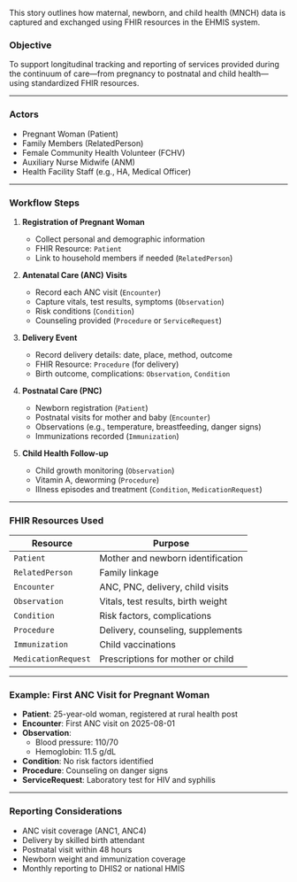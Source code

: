 
This story outlines how maternal, newborn, and child health (MNCH) data is captured and exchanged using FHIR resources in the EHMIS system.

### Objective

To support longitudinal tracking and reporting of services provided during the continuum of care—from pregnancy to postnatal and child health—using standardized FHIR resources.

---

### Actors

- Pregnant Woman (Patient)
- Family Members (RelatedPerson)
- Female Community Health Volunteer (FCHV)
- Auxiliary Nurse Midwife (ANM)
- Health Facility Staff (e.g., HA, Medical Officer)

---

### Workflow Steps

1. **Registration of Pregnant Woman**
   - Collect personal and demographic information
   - FHIR Resource: `Patient`
   - Link to household members if needed (`RelatedPerson`)

2. **Antenatal Care (ANC) Visits**
   - Record each ANC visit (`Encounter`)
   - Capture vitals, test results, symptoms (`Observation`)
   - Risk conditions (`Condition`)
   - Counseling provided (`Procedure` or `ServiceRequest`)

3. **Delivery Event**
   - Record delivery details: date, place, method, outcome
   - FHIR Resource: `Procedure` (for delivery)
   - Birth outcome, complications: `Observation`, `Condition`

4. **Postnatal Care (PNC)**
   - Newborn registration (`Patient`)
   - Postnatal visits for mother and baby (`Encounter`)
   - Observations (e.g., temperature, breastfeeding, danger signs)
   - Immunizations recorded (`Immunization`)

5. **Child Health Follow-up**
   - Child growth monitoring (`Observation`)
   - Vitamin A, deworming (`Procedure`)
   - Illness episodes and treatment (`Condition`, `MedicationRequest`)

---

### FHIR Resources Used

| Resource             | Purpose                              |
|----------------------|--------------------------------------|
| `Patient`            | Mother and newborn identification    |
| `RelatedPerson`      | Family linkage                       |
| `Encounter`          | ANC, PNC, delivery, child visits     |
| `Observation`        | Vitals, test results, birth weight   |
| `Condition`          | Risk factors, complications          |
| `Procedure`          | Delivery, counseling, supplements    |
| `Immunization`       | Child vaccinations                   |
| `MedicationRequest`  | Prescriptions for mother or child    |

---

### Example: First ANC Visit for Pregnant Woman

- **Patient**: 25-year-old woman, registered at rural health post
- **Encounter**: First ANC visit on 2025-08-01
- **Observation**:
  - Blood pressure: 110/70
  - Hemoglobin: 11.5 g/dL
- **Condition**: No risk factors identified
- **Procedure**: Counseling on danger signs
- **ServiceRequest**: Laboratory test for HIV and syphilis

---

### Reporting Considerations

- ANC visit coverage (ANC1, ANC4)
- Delivery by skilled birth attendant
- Postnatal visit within 48 hours
- Newborn weight and immunization coverage
- Monthly reporting to DHIS2 or national HMIS


